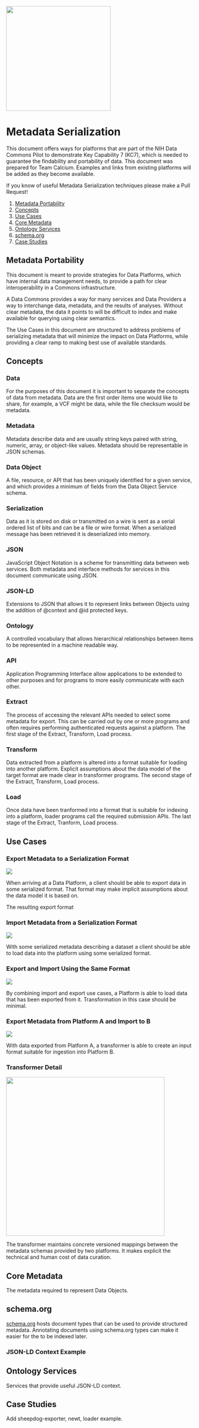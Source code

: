 <img src="diagrams/ThinkTank.svg" width="280" />

# Metadata Serialization

This document offers ways for platforms that are part of the NIH Data Commons Pilot to demonstrate 
Key Capability 7 (KC7), which is needed to guarantee the findability and portability of data. This 
document was prepared for Team Calcium. Examples and links from existing platforms will be added 
as they become available.

If you know of useful Metadata Serialization techniques please make a Pull Request!

1. [Metadata Portability](#portability)
2. [Concepts](#concepts)
3. [Use Cases](#usecases)
4. [Core Metadata](#coremetadata)
5. [Ontology Services](#services)
6. [schema.org](#schema)
7. [Case Studies](#casestudies)

<a name="portability" />

## Metadata Portability

This document is meant to provide strategies for Data Platforms, which have internal data 
management needs, to provide a path for clear interoperability in a Commons infrastructure.

A Data Commons provides a way for many services and Data Providers a way to interchange data, 
metadata, and the results of analyses. Without clear metadata, the data it points to will 
be difficult to index and make available for querying using clear semantics.

The Use Cases in this document are structured to address problems of serializing metadata that 
will minimize the impact on Data Platforms, while providing a clear ramp to making best use 
of available standards.

<a name="concepts" />

## Concepts

### Data 

For the purposes of this document it is important to separate the concepts of
data from metadata. Data are the first order items one would like to share, 
for example, a VCF might be data, while the file checksum would be metadata.

### Metadata

Metadata describe data and are usually string keys paired with string, numeric, 
array, or object-like values. Metadata should be representable in JSON schemas.

### Data Object

A file, resource, or API that has been uniquely identified for a given 
service, and which provides a minimum of fields from the Data Object 
Service schema.

### Serialization

Data as it is stored on disk or transmitted on a wire is sent as a serial 
ordered list of bits and can be a file or wire format. When a serialized 
message has been retrieved it is deserialized into memory.

### JSON

JavaScript Object Notation is a scheme for transmitting data between web 
services. Both metadata and interface methods for services in this document
communicate using JSON.

### JSON-LD

Extensions to JSON that allows it to represent links between Objects using
the addition of @context and @id protected keys.

### Ontology

A controlled vocabulary that allows hierarchical relationships between items
to be represented in a machine readable way.

### API

Application Programming Interface allow applications to be extended to other 
purposes and for programs to more easily communicate with each other.

### Extract

The process of accessing the relevant APIs needed to select some metadata for 
export. This can be carried out by one or more programs and often requires 
performing authenticated requests against a platform. The first stage of the
Extract, Transform, Load process.

### Transform

Data extracted from a platform is altered into a format suitable 
for loading into another platform. Explicit assumptions about the data model 
of the target format are made clear in transformer programs. The second 
stage of the Extract, Transform, Load process.

### Load

Once data have been tranformed into a format that is suitable for indexing 
into a platform, loader programs call the required submission APIs. The last 
stage of the Extract, Tranform, Load process.

<a name="usecases" />

## Use Cases

### Export Metadata to a Serialization Format

<img src="diagrams/simple-export.svg" />

When arriving at a Data Platform, a client should be able to export data in some 
serialized format. That format may make implicit assumptions about the data model 
it is based on. 

The resulting export format 

### Import Metadata from a Serialization Format

<img src="diagrams/simple-import.svg" />

With some serialized metadata describing a dataset a client should be able to 
load data into the platform using some serialized format.

### Export and Import Using the Same Format

<img src="diagrams/exporter-importer.svg" />

By combining import and export use cases, a Platform is able to load data that 
has been exported from it. Transformation in this case should be minimal.

### Export Metadata from Platform A and Import to B

<img src="diagrams/exporter.svg" />

With data exported from Platform A, a transformer is able to create an input 
format suitable for ingestion into Platform B.

### Transformer Detail

<img src="diagrams/transformer.svg" width="425" />

The transformer maintains concrete versioned mappings between the metadata schemas 
provided by two platforms. It makes explicit the technical and human cost of 
data curation.

<a name="coremetadata" />

## Core Metadata

The metadata required to represent Data Objects.

<a name="schema" />

## schema.org

[schema.org](https://schema.org) hosts document types that can be used to provide 
structured metadata. Annotating documents using schema.org types can make it easier 
for the to be indexed later.

### JSON-LD Context Example

<a name="services" />

## Ontology Services

Services that provide useful JSON-LD context.

<a name="casestudies" />

## Case Studies

Add sheepdog-exporter, newt, loader example.

